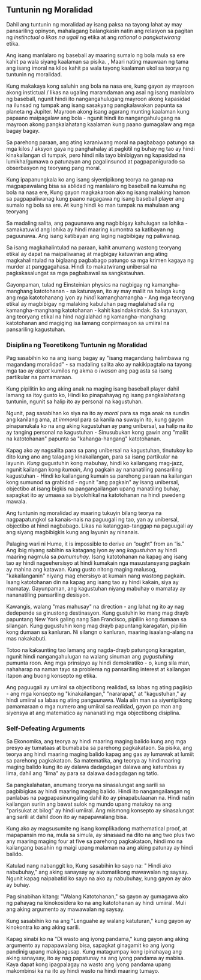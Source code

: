 ## Tuntunin ng Moralidad 

Dahil ang tuntunin ng moralidad ay isang paksa na tayong lahat ay may pansariling opinyon,  mahalagang balangkasin natin ang relasyon sa pagitan ng *instinctual* o *likas na ugali* ng etika at ang *rational* o *pangkatwirang* etika.

Ang isang manlalaro ng baseball ay maaring sumalo ng bola mula sa ere kahit pa wala siyang kaalaman sa pisika. , Maari nating mauwaan  ng tama ang isang imoral na kilos  kahit pa wala tayong kaalaman ukol sa teorya ng tuntunin ng moralidad.

Kung makakaya kong saluhin ang bola na nasa ere, kung gayon ay mayroon akong instictual / likas na ugaling maramdaman ang asal ng isang manlalaro ng baseball, ngunit hindi ito nangangahulugang mayroon akong kapasidad na ilunsad ng tumpak ang isang sasakyang pangkalawakan papunta sa planeta ng Jupiter. Mayroon akong isang agarang munting kaalaman kung papaano maipagalaw ang bola - ngunit hindi ito nangangahulugang na mayroon akong pangkalahatang kaalaman kung paano gumagalaw ang mga bagay bagay.

Sa parehong paraan, ang ating karaniwang moral na pagbabago patungo sa mga kilos / aksyon gaya ng panghahalay at pagkitil ng buhay ng tao ay hindi kinakailangan di tumpak, pero hindi nila tayo binibigyan ng kapasidad na lumikha/gumawa o patunayan ang pagalinsunod at pagpapanigurado sa obserbasyon ng teoryang pang moral.

Kung ipapanungkala ko ang isang siyentipikong teorya na ganap na magpapawalang bisa sa ablidad ng manlalaro ng baseball na kumuha ng bola na nasa ere, Kung gayon magkakaroon ako ng isang malaking hamon sa pagpapaliwanag kung paano nagagawa ng isang baseball player ang sumalo ng bola sa ere. At kung hindi ko man tumpak na mahulaan ang teoryang 

Sa madaling salita, ang paguunawa ang nagbibigay kahulugan sa lohika - samakatuwid ang lohika ay hindi maaring kumontra sa katibayan ng paguunawa. Ang isang katibayan ang laging nagbibigay ng paliwanag.

Sa isang magkahalintulad na paraan, kahit anumang wastong teoryang etikal ay dapat na maipaliwanag at magbigay katuwiran ang ating magkahalintulad na biglaang pagbabago  patungo sa mga krimen kagaya ng murder at panggagahasa. Hindi ito makatwirang unibersal na pagkakasalungat sa mga pagbabawal sa sangkatauhan.

Gayonpaman, tulad ng Einsteinian physics na nagbigay ng kamangha-manghang katotohanan - sa katunayan, ito ay may maliit na halaga kung ang mga katotohanang iyon ay *hindi* kamanghamangha - Ang mga teoryang etikal ay magbibigay ng malaking kabuluhan pag maglalahad sila ng kamangha-manghang katotohanan - kahit kasindaksindak. Sa katunayan, ang teoryang etikal na hind naglalahad ng kamangha-manghang katotohanan and magiging isa lamang conpirmasyon sa umiiral na pansariling kagustuhan.

### Disiplina ng Teoretikong Tuntunin ng Moralidad

Pag sasabihin ko na ang isang bagay ay "isang magandang halimbawa ng magandang moralidad" - sa madaling salita ako ay nakikipagtalo na tayong mga tao ay *dapat* kumilos ng akma o *iwasan* ang pag asta sa isang partikular na pamamaraan.

Kung pipilitin ko ang aking anak na maging isang baseball player dahil lamang sa itoy gusto ko, Hindi ko pinapahayag ng isang pangkalahatang tuntunin, ngunit sa halip ito ay personal na kagustuhan. 

Ngunit, pag sasabihan ko siya na ito ay *moral* para sa mga anak na sundin ang kanilang ama, at *immoral* para sa kanila na suwayin ito, kung gayon pinapanukala ko na ang aking kagustuhan ay pang unibersal, sa halip na ito ay tanging personal na kagustuhan - Sinusubukan kong gawin ang "maliit na katotohanan" papunta sa "kahanga-hangang" katotohanan.

Kapag ako ay nagsalita para sa pang unibersal na kagustuhan, tinutukoy ko dito kung ano ang talagang kinakailangan, para sa isang partikular na layunin. *Kung* gugustuhin kong mabuhay, hindi ko kailangang mag-jazz, ngunit kailangan kong *kumain*, Ang pagkain ay nananatiling  pansariling kagustuhan - Hindi ko kailangang kumain sa parehong paraan na kailangan kong sumunod sa grabidad - ngunit "ang pagkain" ay isang unibersal, objectibo at isang bigkis na pangangailangan upang manatiling buhay, sapagkat ito ay umaasa sa biyolohikal na katotohanan na hindi pwedeng mawala.

Ang tuntunin ng moralidad ay maaring tukuyin bilang teorya na nagpapatungkol sa kanais-nais na paguugali ng tao, yan ay unibersal, objectibo at hindi nagbabago. Likas na katanggap-tanggap na paguugali ay ang siyang magbibigkis kung ang layunin ay ninanais.

Palaging wari ni Hume,  it is impossible to derive an “ought” from an “is.” Ang ibig niyang sabihin  sa katagang iyon ay ang *kagustuhan* ay hindi maaring nagmula sa *pamumuhay*. Isang katotohanan na kapag ang isang tao ay hindi nageehersisyo at hindi kumakain nga masustansyang pagkain ay mahina ang katawan. Kung gusto nitong maging malusog, "kakailanganin" niyang mag ehersisyo at kumain nang wastong pagkain. Isang katotohanan din na kapag ang isang tao ay hindi kakain, siya ay mamatay. Gayunpaman, ang kagustuhan niyang mabuhay o mamatay ay nananatiling pansariling desisyon.

Kawangis, walang "mas mahusay" na direction - ang lahat ng ito ay nag dedepende sa ginustong destinasyon. Kung gustuhin ko mang mag drayb papuntang New York galing nang San Francisco,  pipiliin kong dumaan sa silangan. Kung gugustuhin kong mag drayb papuntang karagatan, pipiliin kong dumaan sa kanluran. Ni silangn o kanluran, maaring isaalang-alang na mas nakakabuti.

Totoo na kakaunting tao lamang ang nagda-drayb patungong karagatan, ngunit hindi nangangahulugan na walang sinuman ang *gugustuhing* pumunta roon. Ang mga prinsipyo ay hindi demokratiko - o, kung sila man, nahaharap na naman tayo sa problema ng pansariling interest at kailangan itapon ang buong konsepto ng etika.

Ang paguugali ay umiiral sa objectibong realidad, sa labas ng ating pagiisip - ang mga konsepto ng "kinakailangan," "nararapat," at "kagustuhan," ay hindi umiiral sa labas ng ating panguunawa. Wala alin man sa siyentipikong pamamaraan o mga numero ang umiiral sa realidad, gayon pa man ang siyensya at ang matematico ay nananatiling mga objectibong disiplina.

### Self-Defeating Arguments

Sa Ekonomika, ang teorya ay hindi maaring maging balido kung ang mga presyo ay tumataas at bumababa sa parehong pagkakataon. Sa pisika, ang teorya ang hindi maaring maging balido kapag ang gas ay lumawak at lumiit sa parehong pagkakataon. Sa matematika, ang teorya ay hindimaaring maging balido kung ito ay dalawa dadagdagan   dalawa ang katumbas ay lima,  dahil ang "lima" ay para sa dalawa dadagdagan ng tatlo.

Sa pangkalahatan, anumang teorya na sinasalungat ang sarili sa pagbibigkas ay hindi maaring maging balido. Hindi ito nangangailangan ng panlabas na pagpapasinungaling dahil ito ay pinapabulaanan na. Hindi natin kailangan suriin ang bawat sulok ng mundo upang matukoy na ang "parisukat at bilog" ay hindi umiiral. Ang mismong konsepto ay sinasalungat ang sarili at dahil doon ito ay napapawalang bisa.

Kung ako ay magsusumite ng isang komplikadong mathematical proof, at mapapansin mo na, mula sa simula, ay sinasaad na dito na ang two plus two any maaring maging four at five sa parehong pagkakataon, hindi mo na kailangang basahin ng maigi upang malaman na ang aking patunay ay hindi balido.

Katulad nang nabanggit ko, Kung sasabihin ko sayo na: " Hindi ako nabubuhay," ang aking sanaysay ay automatikong mawawalan ng saysay. Ngunit kapag naipabatid ko sayo na ako ay nabubuhay, kung gayon ay ako ay buhay.

Pag sinabihan kitang: "Walang Katotohanan," sa gayon ay gumagawa ako ng pahayag na kinokosidera ko na ang katotohanan ay hindi umiiral. Muli ang aking argumento ay mawawalan ng saysay.

Kung sasabihin ko na ang "Lenguahe ay walang katuturan," kung gayon ay kinokontra ko ang aking sarili. 

Kapag sinabi ko na "Di wasto ang iyong pandama," kung gayon ang aking argumento ay napapawalang bisa, sapagkat ginagamit ko ang iyong pandinig upang makipagusap. Kung matagumpay kong ipinahayag ang aking sanaysay, ito ay nag papatunay na ang iyong pandama ay mabisa. Kaya dapat kong ipagpalagay na wasto ang iyong pandama upang makombinsi ka na ito ay hindi wasto na hindi maaring tumayo.

